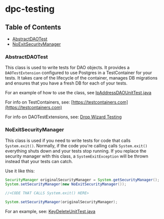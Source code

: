# dpc-testing

## Table of Contents
* [AbstractDAOTest](#abstractdaotest)
* [NoExitSecurityManager](#noexitsecuritymanager)

<a id="AbstractDAOTest"></a>
### AbstractDAOTest
This class is used to write tests for DAO objects.  It provides a ```DAOTestExtension``` configured to use Postgres in a TestContainer for your tests.  It takes care of the lifecycle of the container, manages DB migrations and ensures that you have a fresh DB for each of your tests.

For an example of how to use the class, see [IpAddressDAOUnitTest.java](https://github.com/CMSgov/dpc-app/blob/master/dpc-api/src/test/java/gov/cms/dpc/api/jdbi/IpAddressDAOTest.java)

For info on TestContainers, see: [https://testcontainers.com](https://testcontainers.com)

For info on DAOTestExtensions, see: [Drop Wizard Testing](https://www.dropwizard.io/en/latest/manual/testing.html#testing-database-interactions)


### NoExitSecurityManager
This class is used if you need to write tests for code that calls ```System.exit()```.  Normally, if the code you're calling calls ```System.exit()``` everything shuts down and your tests stop running.  If you replace the security manager with this class, a ```SystemExitException``` will be thrown instead that your tests can catch.

Use it like this:
```java
SecurityManager originalSecurityManager = System.getSecurityManager();
System.setSecurityManager(new NoExitSecurityManager());

//<CODE THAT CALLS System.exit() HERE>

System.setSecurityManager(originalSecurityManager);
```

For an example, see: [KeyDeleteUnitTest.java](https://github.com/CMSgov/dpc-app/blob/c495f9b9ad035291b82b641b031c21e627b08424/dpc-api/src/test/java/gov/cms/dpc/api/cli/keys/KeyDeleteUnitTest.java#L108)